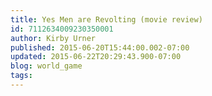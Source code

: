 ```yaml
---
title: Yes Men are Revolting (movie review)
id: 7112634009230350001
author: Kirby Urner
published: 2015-06-20T15:44:00.002-07:00
updated: 2015-06-22T20:29:43.900-07:00
blog: world_game
tags: 
---
```


